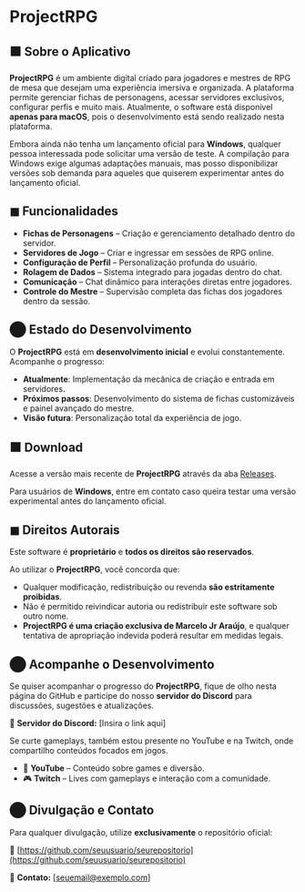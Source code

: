 # ProjectRPG

## ⬛ Sobre o Aplicativo
**ProjectRPG** é um ambiente digital criado para jogadores e mestres de RPG de mesa que desejam uma experiência imersiva e organizada. A plataforma permite gerenciar fichas de personagens, acessar servidores exclusivos, configurar perfis e muito mais. Atualmente, o software está disponível **apenas para macOS**, pois o desenvolvimento está sendo realizado nesta plataforma.

Embora ainda não tenha um lançamento oficial para **Windows**, qualquer pessoa interessada pode solicitar uma versão de teste. A compilação para Windows exige algumas adaptações manuais, mas posso disponibilizar versões sob demanda para aqueles que quiserem experimentar antes do lançamento oficial.

## ◼ Funcionalidades
- **Fichas de Personagens** – Criação e gerenciamento detalhado dentro do servidor.
- **Servidores de Jogo** – Criar e ingressar em sessões de RPG online.
- **Configuração de Perfil** – Personalização profunda do usuário.
- **Rolagem de Dados** – Sistema integrado para jogadas dentro do chat.
- **Comunicação** – Chat dinâmico para interações diretas entre jogadores.
- **Controle do Mestre** – Supervisão completa das fichas dos jogadores dentro da sessão.

## ⬤ Estado do Desenvolvimento
O **ProjectRPG** está em **desenvolvimento inicial** e evolui constantemente. Acompanhe o progresso:

- **Atualmente**: Implementação da mecânica de criação e entrada em servidores.
- **Próximos passos**: Desenvolvimento do sistema de fichas customizáveis e painel avançado do mestre.
- **Visão futura**: Personalização total da experiência de jogo.

## ⬛ Download
Acesse a versão mais recente de **ProjectRPG** através da aba [Releases](https://github.com/seuusuario/seurepositorio/releases).

Para usuários de **Windows**, entre em contato caso queira testar uma versão experimental antes do lançamento oficial.

## ◼ Direitos Autorais
Este software é **proprietário** e **todos os direitos são reservados**.

Ao utilizar o **ProjectRPG**, você concorda que:

- Qualquer modificação, redistribuição ou revenda **são estritamente proibidas**.
- Não é permitido reivindicar autoria ou redistribuir este software sob outro nome.
- **ProjectRPG é uma criação exclusiva de Marcelo Jr Araújo**, e qualquer tentativa de apropriação indevida poderá resultar em medidas legais.

## ⬤ Acompanhe o Desenvolvimento
Se quiser acompanhar o progresso do **ProjectRPG**, fique de olho nesta página do GitHub e participe do nosso **servidor do Discord** para discussões, sugestões e atualizações.

🔗 **Servidor do Discord:** [Insira o link aqui]

Se curte gameplays, também estou presente no YouTube e na Twitch, onde compartilho conteúdos focados em jogos.

- 🎥 **YouTube** – Conteúdo sobre games e diversão.
- 🎮 **Twitch** – Lives com gameplays e interação com a comunidade.

## ⬤ Divulgação e Contato
Para qualquer divulgação, utilize **exclusivamente** o repositório oficial:

🔗 [https://github.com/seuusuario/seurepositorio](https://github.com/seuusuario/seurepositorio)

📧 **Contato:** [seuemail@exemplo.com]
